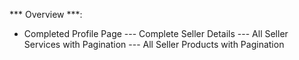*** Overview ***: 

- Completed Profile Page
--- Complete Seller Details
--- All Seller Services with Pagination
--- All Seller Products with Pagination